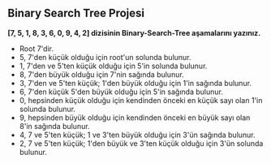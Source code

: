 ## Binary Search Tree Projesi

**[7, 5, 1, 8, 3, 6, 0, 9, 4, 2] dizisinin Binary-Search-Tree aşamalarını yazınız.**  
  
* Root 7'dir.  
* 5, 7'den küçük olduğu için root'un solunda bulunur.  
* 1, 7'den ve 5'ten küçük olduğu için 5'in solunda bulunur.  
* 8, 7'den büyük olduğu için 7'nin sağında bulunur.  
* 3, 7'den ve 5'ten küçük; 1'den büyük olduğu için 1'in sağında bulunur.  
* 6, 7'den küçük 5'den büyük olduğu için 5'in sağında bulunur.  
* 0, hepsinden küçük olduğu için kendinden önceki en küçük sayı olan 1'in solunda bulunur.  
* 9, hepsinden büyük olduğu için kendinden önceki en büyük sayı olan 8'in sağında bulunur.  
* 4, 7 ve 5'ten küçük; 1 ve 3'ten büyük olduğu için 3'ün sağında bulunur.  
* 2, 7 ve 5'ten küçük; 1'den büyük ve 3'ten küçük olduğu için 3'ün solunda bulunur.  
